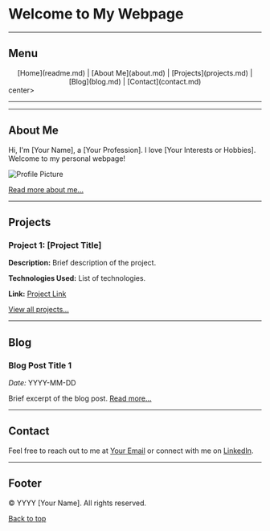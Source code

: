 # Welcome to My Webpage

---

## Menu
<center>[Home](readme.md) | [About Me](about.md) | [Projects](projects.md) | [Blog](blog.md) | [Contact](contact.md)</center>center>

---

---

## About Me
Hi, I'm [Your Name], a [Your Profession]. I love [Your Interests or Hobbies]. Welcome to my personal webpage!

![Profile Picture](path/to/your/profile-picture.jpg)

[Read more about me...](about.md)

---

## Projects
### Project 1: [Project Title]
**Description:** Brief description of the project.

**Technologies Used:** List of technologies.

**Link:** [Project Link](http://example.com)

[View all projects...](projects.md)

---

## Blog
### Blog Post Title 1
*Date:* YYYY-MM-DD

Brief excerpt of the blog post. [Read more...](blog.md)

---

## Contact
Feel free to reach out to me at [Your Email](mailto:your.email@example.com) or connect with me on [LinkedIn](https://www.linkedin.com/).

---

## Footer
&copy; YYYY [Your Name]. All rights reserved.

[Back to top](#welcome-to-my-webpage)
